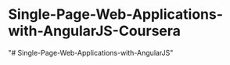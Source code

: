 # Single-Page-Web-Applications-with-AngularJS-Coursera
"# Single-Page-Web-Applications-with-AngularJS" 
